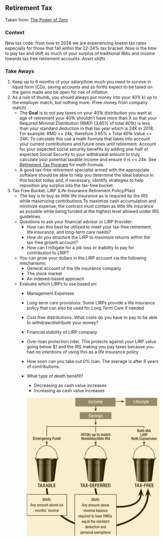 ## Retirement Tax 

Taken from: [The Power of Zero](https://www.amazon.com/Power-Zero-Revised-Updated-Retirement-ebook/dp/B07C6TLPKK/ref=sr_1_1?gclid=Cj0KCQjwov3nBRDFARIsANgsdoGooEO42xLOhTJ_jIhiajO3w0KH932WTNjM7_h07yswhQ3kviq_HDMaAoU_EALw_wcB&hvadid=174247353503&hvdev=c&hvlocphy=1014221&hvnetw=g&hvpos=1t1&hvqmt=e&hvrand=6324418929106046054&hvtargid=aud-647846986281%3Akwd-12152710986&hydadcr=22536_9636733&keywords=the+power+of+zero&qid=1560302602&s=gateway&sr=8-1)

### Context

New tax code: from now to 2026 we are experiencing lowest tax rates especially for those that fall within the 22-24% tax bracket. Now is the time to pay tax and shift as much of your surplus of traditional IRAs and income towards tax free retirement accounts. *Asset shifts*

### Take Aways 

1. Keep up to 6 months of your salary/how much you need to survive in liquid form (CDs, saving accounts and so forth) expect to be taxed on the gains made and be open for risk of inflation 
2. As a rule of thumb, you should always put money into your 401( k) up to the employer match, but nothing more. (Free money from company match) 
    * The **Goal** is to not pay taxes on your 401k distribution you want at age of retirement your 401k shouldn’t have more than X so that your Required Minimal Distribution (RMD) (3.65% of total 401k) is less than your standard deduction in that tax year which is 24K in 2018. For example: RMD <= 24k, therefore 3.65% x Total 401k Value <= 24K. To calculate this use a math formula that takes into account your current contributions and future ones until retirement. Account for your expected social security benefits by adding one-half of expected Social Security to your withdrawal amount to truly calculate your potential taxable income and ensure it is <= 24k. See [Retirement Tax Program](./retirement_tax.py) for math formula.
    * A good tax-free retirement specialist armed with the appropriate software should be able to help you determine the ideal balance in this bucket today and, if necessary, identify strategies to help reposition any surplus into the tax-free bucket.
3. Tax Free Bucket: LIRP (Life Insurance Retirement Policy/Plan) 
    * The key is to buy as little life insurance as is required by the IRS while maximizing contributions.To maximize cash accumulation and minimize expense, the contract must contain as little life insurance as possible while being funded at the highest level allowed under IRS guidelines.
    * Questions to ask your financial advisor or LIRP Provider:
        * How can this best be utilized to meet your tax-free retirement, life insurance, and long-term care needs?
        * How do you structure the LIRP to maximize returns within the tax-free growth account?
        * How can I mitigate for a job loss or inability to pay for contribution to LIRP? 
    * You can grow your dollars in the LIRP account via the following mechanisms:
        * General account of the life insurance company
        * The stock market 
        * An indexed-based approach
    * Evaluate which LIRPs to use based on:
        * Management Expenses
        * Long-term care provisions: Some LIRPs provide a life insurance policy that can also be used for Long Term Care if needed
        * Cost free distributions. What costs do you have to pay to be able to withdraw/distribute your money?
        * Financial stability of LIRP company 
        * Over-loan protection rider. This protects against your LIRP value going below $1 and the IRS making you pay taxes because you had no intentions of using this as a life insurance policy
        * How soon can you take out 0% loan. The average is after 6 years of contributions.
        * What type of death benefit? 
            * Decreasing as cash value increases
            * Increasing as cash value increases 

            ![alt text](./images/tax.png "On the road to zero % tax in retirement")